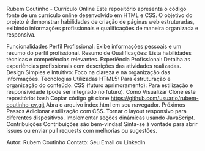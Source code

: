Rubem Coutinho - Currículo Online
Este repositório apresenta o código fonte de um currículo online desenvolvido em HTML e CSS. O objetivo do projeto é demonstrar habilidades de criação de páginas web estruturadas, exibindo informações profissionais e qualificações de maneira organizada e responsiva.

Funcionalidades
Perfil Profissional: Exibe informações pessoais e um resumo do perfil profissional.
Resumo de Qualificações: Lista habilidades técnicas e competências relevantes.
Experiência Profissional: Detalha as experiências profissionais com descrições das atividades realizadas.
Design Simples e Intuitivo: Foco na clareza e na organização das informações.
Tecnologias Utilizadas
HTML5: Para estruturação e organização do conteúdo.
CSS (futuro aprimoramento): Para estilização e responsividade (pode ser integrado no futuro).
Como Visualizar
Clone este repositório:
bash
Copiar código
git clone https://github.com/usuario/rubem-coutinho-cv.git
Abra o arquivo index.html em seu navegador.
Próximos Passos
Adicionar estilização com CSS.
Tornar o layout responsivo para diferentes dispositivos.
Implementar seções dinâmicas usando JavaScript.
Contribuições
Contribuições são bem-vindas! Sinta-se à vontade para abrir issues ou enviar pull requests com melhorias ou sugestões.

Autor: Rubem Coutinho
Contato: Seu Email ou LinkedIn
